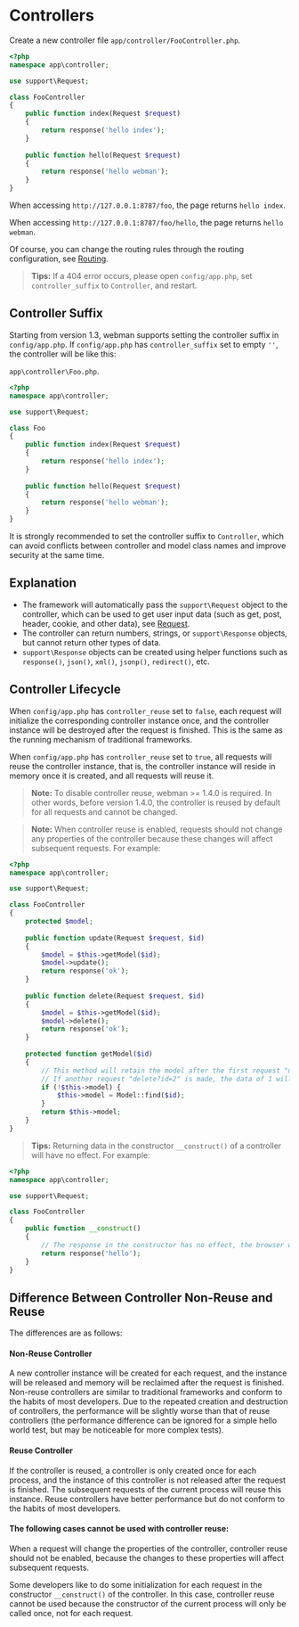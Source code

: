 # Controllers

Create a new controller file `app/controller/FooController.php`.

```php
<?php
namespace app\controller;

use support\Request;

class FooController
{
    public function index(Request $request)
    {
        return response('hello index');
    }
    
    public function hello(Request $request)
    {
        return response('hello webman');
    }
}
```

When accessing `http://127.0.0.1:8787/foo`, the page returns `hello index`.

When accessing `http://127.0.0.1:8787/foo/hello`, the page returns `hello webman`.

Of course, you can change the routing rules through the routing configuration, see [Routing](route.md).

> **Tips:**
> If a 404 error occurs, please open `config/app.php`, set `controller_suffix` to `Controller`, and restart.

## Controller Suffix
Starting from version 1.3, webman supports setting the controller suffix in `config/app.php`. If `config/app.php` has `controller_suffix` set to empty `''`, the controller will be like this:

`app\controller\Foo.php`.
```php
<?php
namespace app\controller;

use support\Request;

class Foo
{
    public function index(Request $request)
    {
        return response('hello index');
    }
    
    public function hello(Request $request)
    {
        return response('hello webman');
    }
}
```

It is strongly recommended to set the controller suffix to `Controller`, which can avoid conflicts between controller and model class names and improve security at the same time.

## Explanation
- The framework will automatically pass the `support\Request` object to the controller, which can be used to get user input data (such as get, post, header, cookie, and other data), see [Request](request.md).
- The controller can return numbers, strings, or `support\Response` objects, but cannot return other types of data.
- `support\Response` objects can be created using helper functions such as `response()`, `json()`, `xml()`, `jsonp()`, `redirect()`, etc.

## Controller Lifecycle

When `config/app.php` has `controller_reuse` set to `false`, each request will initialize the corresponding controller instance once, and the controller instance will be destroyed after the request is finished. This is the same as the running mechanism of traditional frameworks.

When `config/app.php` has `controller_reuse` set to `true`, all requests will reuse the controller instance, that is, the controller instance will reside in memory once it is created, and all requests will reuse it.

> **Note:**
> To disable controller reuse, webman >= 1.4.0 is required. In other words, before version 1.4.0, the controller is reused by default for all requests and cannot be changed.

> **Note:**
> When controller reuse is enabled, requests should not change any properties of the controller because these changes will affect subsequent requests. For example:

```php
<?php
namespace app\controller;

use support\Request;

class FooController
{
    protected $model;
    
    public function update(Request $request, $id)
    {
        $model = $this->getModel($id);
        $model->update();
        return response('ok');
    }
    
    public function delete(Request $request, $id)
    {
        $model = $this->getModel($id);
        $model->delete();
        return response('ok');
    }
    
    protected function getModel($id)
    {
        // This method will retain the model after the first request "update?id=1".
        // If another request "delete?id=2" is made, the data of 1 will be deleted.
        if (!$this->model) {
            $this->model = Model::find($id);
        }
        return $this->model;
    }
}
```

> **Tips:**
> Returning data in the constructor `__construct()` of a controller will have no effect. For example:

```php
<?php
namespace app\controller;

use support\Request;

class FooController
{
    public function __construct()
    {
        // The response in the constructor has no effect, the browser will not receive this response.
        return response('hello'); 
    }
}
```

## Difference Between Controller Non-Reuse and Reuse
The differences are as follows:

#### Non-Reuse Controller
A new controller instance will be created for each request, and the instance will be released and memory will be reclaimed after the request is finished. Non-reuse controllers are similar to traditional frameworks and conform to the habits of most developers. Due to the repeated creation and destruction of controllers, the performance will be slightly worse than that of reuse controllers (the performance difference can be ignored for a simple hello world test, but may be noticeable for more complex tests).

#### Reuse Controller
If the controller is reused, a controller is only created once for each process, and the instance of this controller is not released after the request is finished. The subsequent requests of the current process will reuse this instance. Reuse controllers have better performance but do not conform to the habits of most developers.

#### The following cases cannot be used with controller reuse:

When a request will change the properties of the controller, controller reuse should not be enabled, because the changes to these properties will affect subsequent requests.

Some developers like to do some initialization for each request in the constructor `__construct()` of the controller. In this case, controller reuse cannot be used because the constructor of the current process will only be called once, not for each request.
